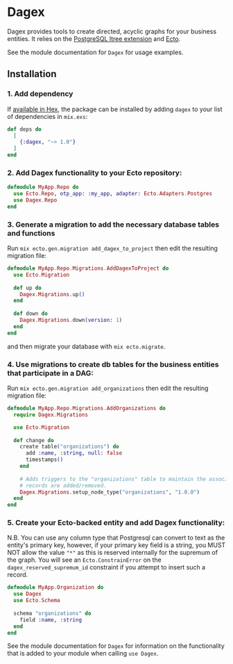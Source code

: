 # Dagex

Dagex provides tools to create directed, acyclic graphs for your business
entities. It relies on the [PostgreSQL ltree
extension](https://www.postgresql.org/docs/14/ltree.html) and
[Ecto](https://hexdocs.pm/ecto/Ecto.html).

See the module documentation for `Dagex` for usage examples.

## Installation

### 1. Add dependency

If [available in Hex](https://hex.pm/docs/publish), the package can be installed
by adding `dagex` to your list of dependencies in `mix.exs`:

```elixir
def deps do
  [
    {:dagex, "~> 1.0"}
  ]
end
```

### 2. Add Dagex functionality to your Ecto repository:

```elixir
defmodule MyApp.Repo do
  use Ecto.Repo, otp_app: :my_app, adapter: Ecto.Adapters.Postgres
  use Dagex.Repo
end
```

### 3. Generate a migration to add the necessary database tables and functions

Run `mix ecto.gen.migration add_dagex_to_project` then edit the resulting
migration file:

```elixir
defmodule MyApp.Repo.Migrations.AddDagexToProject do
  use Ecto.Migration
  
  def up do
    Dagex.Migrations.up()
  end
  
  def down do 
    Dagex.Migrations.down(version: 1)
  end
end
```

and then migrate your database with `mix ecto.migrate`.

### 4. Use migrations to create db tables for the business entities that participate in a DAG:

Run `mix ecto.gen.migration add_organizations` then edit the resulting migration
file:

```elixir
defmodule MyApp.Repo.Migrations.AddOrganizations do 
  require Dagex.Migrations

  use Ecto.Migration 
  
  def change do 
    create table("organizations") do
      add :name, :string, null: false
      timestamps()
    end
    
    # Adds triggers to the "organizations" table to maintain the associated DAG as
    # records are added/removed.
    Dagex.Migrations.setup_node_type("organizations", "1.0.0")
  end
end
```

### 5. Create your Ecto-backed entity and add Dagex functionality:

N.B. You can use any column type that Postgresql can convert to text as the
entity's primary key, however, if your primary key field is a string, you MUST
NOT allow the value `"*"` as this is reserved internally for the supremum of the
graph. You will see an `Ecto.ConstrainError` on the `dagex_reserved_supremum_id`
constraint if you attempt to insert such a record.

```elixir
defmodule MyApp.Organization do 
  use Dagex 
  use Ecto.Schema
  
  schema "organizations" do
    field :name, :string
  end
end
```

See the module documentation for `Dagex` for information on the functionality
that is added to your module when calling `use Dagex`.
